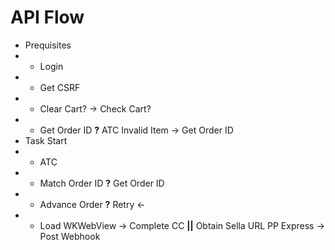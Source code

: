 # API Flow
- Prequisites
- - Login
- - Get CSRF
- - Clear Cart? -> Check Cart?
- - Get Order ID **?** ATC Invalid Item -> Get Order ID
- Task Start
- - ATC
- - Match Order ID **?** Get Order ID
- - Advance Order **?** Retry <-
- - Load WKWebView -> Complete CC **||** Obtain Sella URL PP Express -> Post Webhook
